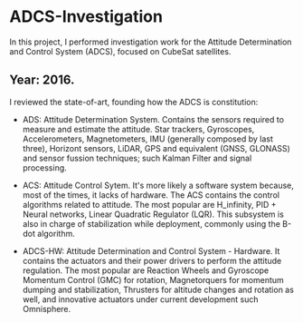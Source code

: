 # ADCS-Investigation
In this project, I performed investigation work for the Attitude Determination and Control System (ADCS), focused on CubeSat satellites.

## Year: 2016.

I reviewed the state-of-art, founding how the ADCS is constitution: 

 * ADS: Attitude Determination System. Contains the sensors required to measure and estimate the attitude. Star trackers, Gyroscopes, Accelerometers, Magnetometers, IMU (generally composed by last three), Horizont sensors, LiDAR, GPS and equivalent (GNSS, GLONASS) and sensor fussion techniques; such Kalman Filter and signal processing.
   
 * ACS: Attitude Control Sytem. It's more likely a software system because, most of the times, it lacks of hardware. The ACS contains the control algorithms related to attitude. The most popular are H_infinity, PID + Neural networks, Linear Quadratic Regulator (LQR). This subsystem is also in charge of stabilization while deployment, commonly using the B-dot algorithm.
   
 * ADCS-HW: Attitude Determination and Control System - Hardware. It contains the actuators and their power drivers to perform the attitude regulation. The most popular are Reaction Wheels and Gyroscope Momentum Control (GMC) for rotation, Magnetorquers for momentum dumping and stabilization, Thrusters for altitude changes and rotation as well, and innovative actuators under current development such Omnisphere.
